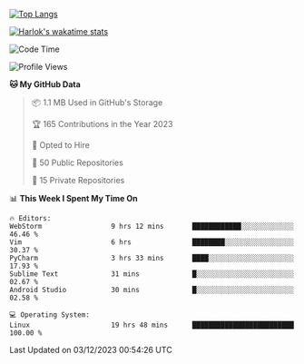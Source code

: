 [![Top Langs](https://github-readme-stats.vercel.app/api/top-langs/?username=remisiki&theme=dracula&layout=compact&hide=Jupyter%20Notebook,CSS,HTML&langs_count=10&exclude_repo=GMM-Demux-GUI)](https://github.com/anuraghazra/github-readme-stats)

[![Harlok's wakatime stats](https://github-readme-stats.vercel.app/api/wakatime?username=@remisiki&theme=dracula&layout=compact&langs_count=10&hide=other,html,css,text,json,markdown,jupyter)](https://github.com/anuraghazra/github-readme-stats)

<!--START_SECTION:waka-->
![Code Time](http://img.shields.io/badge/Code%20Time-586%20hrs%207%20mins-blue)

![Profile Views](http://img.shields.io/badge/Profile%20Views-9-blue)

**🐱 My GitHub Data** 

> 📦 1.1 MB Used in GitHub's Storage 
 > 
> 🏆 165 Contributions in the Year 2023
 > 
> 💼 Opted to Hire
 > 
> 📜 50 Public Repositories 
 > 
> 🔑 15 Private Repositories 
 > 
📊 **This Week I Spent My Time On** 

```text
🔥 Editors: 
WebStorm                 9 hrs 12 mins       ████████████░░░░░░░░░░░░░   46.46 % 
Vim                      6 hrs               ████████░░░░░░░░░░░░░░░░░   30.37 % 
PyCharm                  3 hrs 33 mins       ████░░░░░░░░░░░░░░░░░░░░░   17.93 % 
Sublime Text             31 mins             █░░░░░░░░░░░░░░░░░░░░░░░░   02.67 % 
Android Studio           30 mins             █░░░░░░░░░░░░░░░░░░░░░░░░   02.58 % 

💻 Operating System: 
Linux                    19 hrs 48 mins      █████████████████████████   100.00 % 
```


 Last Updated on 03/12/2023 00:54:26 UTC
<!--END_SECTION:waka-->
